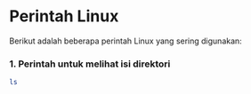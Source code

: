 # Perintah Linux

Berikut adalah beberapa perintah Linux yang sering digunakan:

### 1. Perintah untuk melihat isi direktori
```bash
ls
